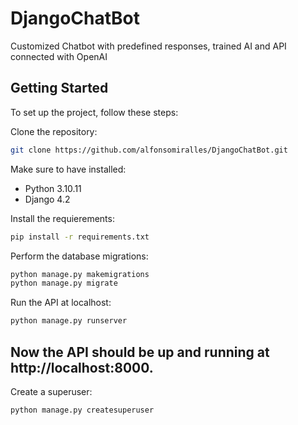 # DjangoChatBot
Customized Chatbot with predefined responses, trained AI and API connected with OpenAI

## Getting Started
To set up the project, follow these steps:

Clone the repository:
```bash
git clone https://github.com/alfonsomiralles/DjangoChatBot.git
```
Make sure to have installed:
- Python 3.10.11
- Django 4.2

Install the requierements:
```bash
pip install -r requirements.txt
```
Perform the database migrations:
```bash
python manage.py makemigrations
python manage.py migrate
```
Run the API at localhost:
```bash
python manage.py runserver
```
## Now the API should be up and running at http://localhost:8000.

Create a superuser:
```bash
python manage.py createsuperuser
```
